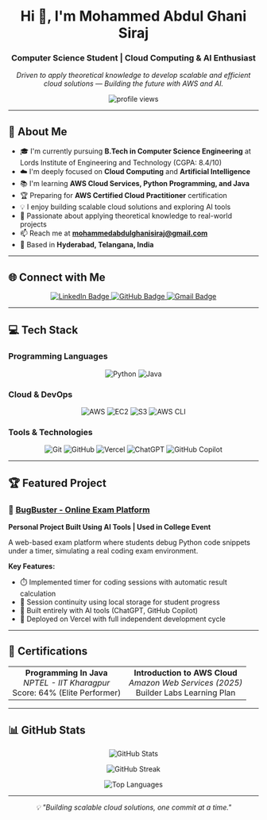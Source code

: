 <h1 align="center">Hi 👋, I'm Mohammed Abdul Ghani Siraj</h1>
<h3 align="center">Computer Science Student | Cloud Computing & AI Enthusiast</h3>
<p align="center">
  <em>Driven to apply theoretical knowledge to develop scalable and efficient cloud solutions — Building the future with AWS and AI.</em>
</p>
<p align="center">
  <img src="https://komarev.com/ghpvc/?username=siraj-hp&label=Profile%20views&color=0e75b6&style=flat" alt="profile views" />
</p>

---

## 🚀 About Me

- 🎓 I'm currently pursuing **B.Tech in Computer Science Engineering** at Lords Institute of Engineering and Technology (CGPA: 8.4/10)
- ☁️ I'm deeply focused on **Cloud Computing** and **Artificial Intelligence**
- 📚 I'm learning **AWS Cloud Services, Python Programming, and Java**
- 🏆 Preparing for **AWS Certified Cloud Practitioner** certification
- 💡 I enjoy building scalable cloud solutions and exploring AI tools
- 🌱 Passionate about applying theoretical knowledge to real-world projects
- 📫 Reach me at **mohammedabdulghanisiraj@gmail.com**
- 📍 Based in **Hyderabad, Telangana, India**

---

## 🌐 Connect with Me

<p align="center">
  <a href="https://www.linkedin.com/in/mohammedabdulghanisiraj" target="_blank" title="LinkedIn">
    <img src="https://img.shields.io/badge/LinkedIn-%230077B5.svg?style=for-the-badge&logo=linkedin&logoColor=white" alt="LinkedIn Badge"/>
  </a>
  <a href="https://github.com/Siraj-hp" target="_blank" title="GitHub">
    <img src="https://img.shields.io/badge/GitHub-181717?style=for-the-badge&logo=github&logoColor=white" alt="GitHub Badge"/>
  </a>
  <a href="mailto:mohammedabdulghanisiraj@gmail.com" target="_blank" title="Email">
    <img src="https://img.shields.io/badge/Gmail-D14836.svg?style=for-the-badge&logo=gmail&logoColor=white" alt="Gmail Badge"/>
  </a>
</p>

---

## 💻 Tech Stack

### Programming Languages
<p align="center">
  <img src="https://img.shields.io/badge/Python-3670A0?style=for-the-badge&logo=python&logoColor=ffdd54" alt="Python"/>
  <img src="https://img.shields.io/badge/Java-ED8B00?style=for-the-badge&logo=openjdk&logoColor=white" alt="Java"/>
</p>

### Cloud & DevOps
<p align="center">
  <img src="https://img.shields.io/badge/Amazon_AWS-232F3E?style=for-the-badge&logo=amazon-aws&logoColor=white" alt="AWS"/>
  <img src="https://img.shields.io/badge/AWS_EC2-FF9900?style=for-the-badge&logo=amazon-ec2&logoColor=white" alt="EC2"/>
  <img src="https://img.shields.io/badge/AWS_S3-569A31?style=for-the-badge&logo=amazon-s3&logoColor=white" alt="S3"/>
  <img src="https://img.shields.io/badge/AWS_CLI-232F3E?style=for-the-badge&logo=amazon-aws&logoColor=white" alt="AWS CLI"/>
</p>

### Tools & Technologies
<p align="center">
  <img src="https://img.shields.io/badge/Git-F05032?style=for-the-badge&logo=git&logoColor=white" alt="Git"/>
  <img src="https://img.shields.io/badge/GitHub-181717?style=for-the-badge&logo=github&logoColor=white" alt="GitHub"/>
  <img src="https://img.shields.io/badge/Vercel-000000?style=for-the-badge&logo=vercel&logoColor=white" alt="Vercel"/>
  <img src="https://img.shields.io/badge/ChatGPT-74aa9c?style=for-the-badge&logo=openai&logoColor=white" alt="ChatGPT"/>
  <img src="https://img.shields.io/badge/GitHub_Copilot-000000?style=for-the-badge&logo=github&logoColor=white" alt="GitHub Copilot"/>
</p>

---

## 🏆 Featured Project

### 🐛 [BugBuster - Online Exam Platform](https://github.com/Siraj-hp/BugBuster)
**Personal Project Built Using AI Tools | Used in College Event**

A web-based exam platform where students debug Python code snippets under a timer, simulating a real coding exam environment.

**Key Features:**
- ⏱️ Implemented timer for coding sessions with automatic result calculation
- 💾 Session continuity using local storage for student progress
- 🤖 Built entirely with AI tools (ChatGPT, GitHub Copilot)
- 🚀 Deployed on Vercel with full independent development cycle

---

## 📜 Certifications

<table align="center">
  <tr>
    <td align="center">
      <strong>Programming In Java</strong><br/>
      <em>NPTEL - IIT Kharagpur</em><br/>
      Score: 64% (Elite Performer)
    </td>
    <td align="center">
      <strong>Introduction to AWS Cloud</strong><br/>
      <em>Amazon Web Services (2025)</em><br/>
      Builder Labs Learning Plan
    </td>
  </tr>
</table>

---

## 📊 GitHub Stats

<p align="center">
  <img src="https://github-readme-stats.vercel.app/api?username=siraj-hp&show_icons=true&theme=tokyonight&hide_border=true" alt="GitHub Stats" />
</p>

<p align="center">
  <img src="https://github-readme-streak-stats.herokuapp.com/?user=siraj-hp&theme=tokyonight&hide_border=true" alt="GitHub Streak" />
</p>

<p align="center">
  <img src="https://github-readme-stats.vercel.app/api/top-langs/?username=siraj-hp&layout=compact&theme=tokyonight&hide_border=true" alt="Top Languages" />
</p>

---

<p align="center">
  <em>💡 "Building scalable cloud solutions, one commit at a time."</em>
</p>

